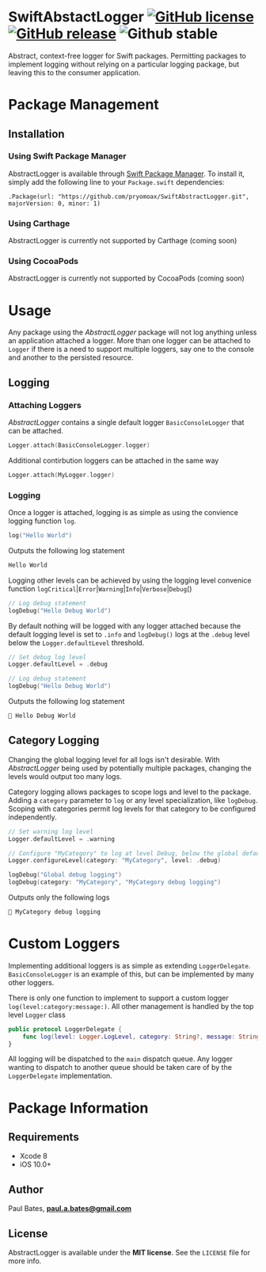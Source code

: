 # SwiftAbstactLogger [![GitHub license](https://img.shields.io/badge/license-MIT-blue.svg)](https://github.com/pryomoax/SwiftAbstractLogger/blob/master/LICENSE) [![GitHub release](https://img.shields.io/badge/version-v0.1.0-brightgreen.svg)](https://github.com/pryomoax/SwiftAbstractLogger/releases) ![Github stable](https://img.shields.io/badge/stable-false-red.svg)

Abstract, context-free logger for Swift packages. Permitting packages to implement logging without relying on a particular logging package, but leaving this to the consumer application.

# Package Management

## Installation

### Using Swift Package Manager
AbstractLogger is available through [Swift Package Manager](https://swift.org/package-manager/). To install it, simply add the following line to your `Package.swift` dependencies:

```
.Package(url: "https://github.com/pryomoax/SwiftAbstractLogger.git", majorVersion: 0, minor: 1)
```

### Using Carthage

AbstractLogger is currently not supported by Carthage (coming soon)

### Using CocoaPods

AbstractLogger is currently not supported by CocoaPods (coming soon)


# Usage

Any package using the *AbstractLogger* package will not log anything unless an application attached a logger. More than one logger can be attached to `Logger` if there is a need to support multiple loggers, say one to the console and another to the persisted resource.

## Logging

### Attaching Loggers

*AbstractLogger* contains a single default logger `BasicConsoleLogger` that can be attached.

```swift
Logger.attach(BasicConsoleLogger.logger)
```

Additional contirbution loggers can be attached in the same way

```swift
Logger.attach(MyLogger.logger)
```

### Logging 

Once a logger is attached, logging is as simple as using the convience logging function `log`.

```swift
log("Hello World")
```

Outputs the following log statement

```bash
Hello World
```

Logging other levels can be achieved by using the logging level convenice function `logCritical`|`Error`|`Warning`|`Info`|`Verbose`|`Debug`()

```swift
// Log debug statement
logDebug("Hello Debug World")
```

By default nothing will be logged with any logger attached because the default logging level is set to `.info` and `logDebug()` logs at the `.debug` level below the `Logger.defaultLevel` threshold.

```swift
// Set debug log level
Logger.defaultLevel = .debug

// Log debug statement
logDebug("Hello Debug World")
```

Outputs the following log statement

```bash
🐞 Hello Debug World
```

## Category Logging

Changing the global logging level for all logs isn't desirable. With *AbstractLogger* being used by potentially multiple packages, changing the levels would output too many logs. 

Category logging allows packages to scope logs and level to the package. Adding a `category` parameter to `log` or any level specialization, like `logDebug`. Scoping with categories permit log levels for that category to be configured independently.

```swift
// Set warning log level
Logger.defaultLevel = .warning

// Configure "MyCategory" to log at level Debug, below the global default level
Logger.configureLevel(category: "MyCategory", level: .debug)

logDebug("Global debug logging")
logDebug(category: "MyCategory", "MyCategory debug logging")
```

Outputs only the following logs

```bash
🐞 MyCategory debug logging
```

# Custom Loggers

Implementing additional loggers is as simple as extending `LoggerDelegate`. `BasicConsoleLogger` is an example of this, but can be implemented by many other loggers. 

There is only one function to implement to support a custom logger `log(level:category:message:)`. All other management is handled by the top level `Logger` class

```swift
public protocol LoggerDelegate {
	func log(level: Logger.LogLevel, category: String?, message: String)
}
```

All logging will be dispatched to the `main` dispatch queue. Any logger wanting to dispatch to another queue should be taken care of by the `LoggerDelegate` implementation.

# Package Information

## Requirements

* Xcode 8
* iOS 10.0+

## Author

Paul Bates, **[paul.a.bates@gmail.com](mailto:paul.a.bates@gmail.com)**

## License

AbstractLogger is available under the **MIT license**. See the `LICENSE` file for more info.